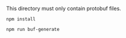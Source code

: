 This directory must only contain protobuf files.


```shell
npm install
```

```shell
npm run buf-generate
```
